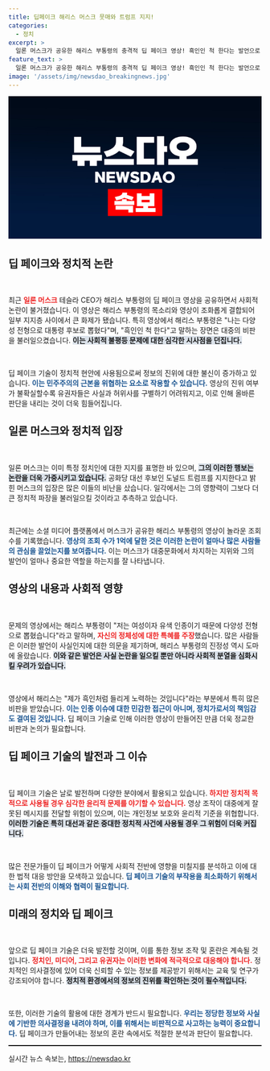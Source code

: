 ```yaml
---
title: 딥페이크 해리스 머스크 뭇매와 트럼프 지지!
categories:
  - 정치
excerpt: >
  일론 머스크가 공유한 해리스 부통령의 충격적 딥 페이크 영상! 흑인인 척 한다는 발언으로 논란에 휘말린 이 영상은 과연 어떤 의도를 가지고 있을까요? 클릭해서 진실을 확인해보세요!
feature_text: >
  일론 머스크가 공유한 해리스 부통령의 충격적 딥 페이크 영상! 흑인인 척 한다는 발언으로 논란에 휘말린 이 영상은 과연 어떤 의도를 가지고 있을까요? 클릭해서 진실을 확인해보세요!
image: '/assets/img/newsdao_breakingnews.jpg'
---
```


<p><img src="/assets/img/newsdao_breakingnews.jpg" alt="pcversion 속보" /></p>

<h2 data-ke-size="size26">딥 페이크와 정치적 논란</h2>

<p data-ke-size="size16">&nbsp;</p>  

<p>최근 <b><span style="color: #ee2323;">일론 머스크</span></b> 테슬라 CEO가 해리스 부통령의 딥 페이크 영상을 공유하면서 사회적 논란이 불거졌습니다. 이 영상은 해리스 부통령의 목소리와 영상이 조화롭게 결합되어 일부 지지층 사이에서 큰 화제가 됐습니다. 특히 영상에서 해리스 부통령은 "나는 다양성 전형으로 대통령 후보로 뽑혔다"며, "흑인인 척 한다"고 말하는 장면은 대중의 비판을 불러일으켰습니다. <b><span style="background-color: #21538527;">이는 사회적 불평등 문제에 대한 심각한 시사점을 던집니다.</span></b> </p>

<p data-ke-size="size16">&nbsp;</p>  

<p>딥 페이크 기술이 정치적 현안에 사용됨으로써 정보의 진위에 대한 불신이 증가하고 있습니다. <b><span style="color: #1a5490;">이는 민주주의의 근본을 위협하는 요소로 작용할 수 있습니다.</span></b> 영상의 진위 여부가 불확실할수록 유권자들은 사실과 허위사를 구별하기 어려워지고, 이로 인해 올바른 판단을 내리는 것이 더욱 힘들어집니다.</p>

<h2 data-ke-size="size26">일론 머스크와 정치적 입장</h2>

<p data-ke-size="size16">&nbsp;</p>  

<p>일론 머스크는 이미 특정 정치인에 대한 지지를 표명한 바 있으며, <b><span style="background-color: #21538527;">그의 이러한 행보는 논란을 더욱 가중시키고 있습니다.</span></b> 공화당 대선 후보인 도널드 트럼프를 지지한다고 밝힌 머스크의 입장은 많은 이들의 비난을 샀습니다. 일각에서는 그의 영향력이 그보다 더 큰 정치적 파장을 불러일으킬 것이라고 추측하고 있습니다.</p>

<p data-ke-size="size16">&nbsp;</p>  

<p>최근에는 소셜 미디어 플랫폼에서 머스크가 공유한 해리스 부통령의 영상이 놀라운 조회 수를 기록했습니다. <b><span style="color: #1a5490;">영상의 조회 수가 1억에 달한 것은 이러한 논란이 얼마나 많은 사람들의 관심을 끌었는지를 보여줍니다.</span></b> 이는 머스크가 대중문화에서 차지하는 지위와 그의 발언이 얼마나 중요한 역할을 하는지를 잘 나타냅니다. </p>

<h2 data-ke-size="size26">영상의 내용과 사회적 영향</h2>

<p data-ke-size="size16">&nbsp;</p>  

<p>문제의 영상에서는 해리스 부통령이 "저는 여성이자 유색 인종이기 때문에 다양성 전형으로 뽑혔습니다"라고 말하며, <b><span style="color: #ee2323;">자신의 정체성에 대한 특혜를 주장</span></b>했습니다. 많은 사람들은 이러한 발언이 사실인지에 대한 의문을 제기하며, 해리스 부통령의 진정성 역시 도마에 올랐습니다. <b><span style="background-color: #21538527;">이와 같은 발언은 사실 논란을 일으킬 뿐만 아니라 사회적 분열을 심화시킬 우려가 있습니다.</span></b> </p>

<p data-ke-size="size16">&nbsp;</p>  

<p>영상에서 해리스는 "제가 흑인처럼 들리게 노력하는 것입니다"라는 부분에서 특히 많은 비판을 받았습니다. <b><span style="color: #1a5490;">이는 인종 이슈에 대한 민감한 접근이 아니며, 정치가로서의 책임감도 결여된 것입니다.</span></b> 딥 페이크 기술로 인해 이러한 영상이 만들어진 만큼 더욱 정교한 비판과 논의가 필요합니다.</p>

<h2 data-ke-size="size26">딥 페이크 기술의 발전과 그 이슈</h2>

<p data-ke-size="size16">&nbsp;</p>  

<p>딥 페이크 기술은 날로 발전하며 다양한 분야에서 활용되고 있습니다. <b><span style="color: #ee2323;">하지만 정치적 목적으로 사용될 경우 심각한 윤리적 문제를 야기할 수 있습니다.</span></b> 영상 조작이 대중에게 잘못된 메시지를 전달할 위험이 있으며, 이는 개인정보 보호와 윤리적 기준을 위협합니다. <b><span style="background-color: #21538527;">이러한 기술은 특히 대선과 같은 중대한 정치적 사건에 사용될 경우 그 위험이 더욱 커집니다.</span></b> </p>

<p data-ke-size="size16">&nbsp;</p>  

<p>많은 전문가들이 딥 페이크가 어떻게 사회적 전반에 영향을 미칠지를 분석하고 이에 대한 법적 대응 방안을 모색하고 있습니다. <b><span style="color: #1a5490;">딥 페이크 기술의 부작용을 최소화하기 위해서는 사회 전반의 이해와 협력이 필요합니다.</span></b> </p>

<h2 data-ke-size="size26">미래의 정치와 딥 페이크</h2>

<p data-ke-size="size16">&nbsp;</p>  

<p>앞으로 딥 페이크 기술은 더욱 발전할 것이며, 이를 통한 정보 조작 및 혼란은 계속될 것입니다. <b><span style="color: #ee2323;">정치인, 미디어, 그리고 유권자는 이러한 변화에 적극적으로 대응해야 합니다.</span></b> 정치적인 의사결정에 있어 더욱 신뢰할 수 있는 정보를 제공받기 위해서는 교육 및 연구가 강조되어야 합니다. <b><span style="background-color: #21538527;">정치적 환경에서의 정보의 진위를 확인하는 것이 필수적입니다.</span></b></p>

<p data-ke-size="size16">&nbsp;</p>  

<p>또한, 이러한 기술의 활용에 대한 경계가 반드시 필요합니다. <b><span style="color: #1a5490;">우리는 정당한 정보와 사실에 기반한 의사결정을 내려야 하며, 이를 위해서는 비판적으로 사고하는 능력이 중요합니다.</span></b> 딥 페이크가 만들어내는 정보의 혼란 속에서도 적절한 분석과 판단이 필요합니다. </p>

<hr style="height: 1px; border: 0; border-top: 1px solid #000;" />
실시간 뉴스 속보는, <a href="https://newsdao.kr" rel="dofollow">https://newsdao.kr</a>


